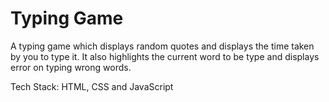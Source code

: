 # Typing Game

 A typing game which displays random quotes and displays the time taken by you to type it. It also highlights the current word to be type and displays error on typing wrong words.

 Tech Stack: HTML, CSS and JavaScript
